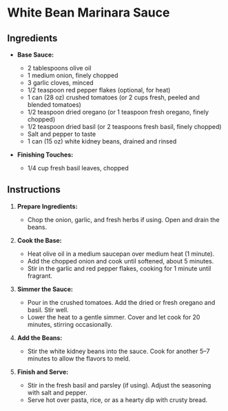# White Bean Marinara Sauce

## Ingredients
- **Base Sauce:**
  - 2 tablespoons olive oil
  - 1 medium onion, finely chopped
  - 3 garlic cloves, minced
  - 1/2 teaspoon red pepper flakes (optional, for heat)
  - 1 can (28 oz) crushed tomatoes (or 2 cups fresh, peeled and blended tomatoes)
  - 1/2 teaspoon dried oregano (or 1 teaspoon fresh oregano, finely chopped)
  - 1/2 teaspoon dried basil (or 2 teaspoons fresh basil, finely chopped)
  - Salt and pepper to taste
  - 1 can (15 oz) white kidney beans, drained and rinsed

- **Finishing Touches:**
  - 1/4 cup fresh basil leaves, chopped

## Instructions
1. **Prepare Ingredients:**
   - Chop the onion, garlic, and fresh herbs if using. Open and drain the beans.

2. **Cook the Base:**
   - Heat olive oil in a medium saucepan over medium heat (1 minute).
   - Add the chopped onion and cook until softened, about 5 minutes.
   - Stir in the garlic and red pepper flakes, cooking for 1 minute until fragrant.

3. **Simmer the Sauce:**
   - Pour in the crushed tomatoes. Add the dried or fresh oregano and basil. Stir well.
   - Lower the heat to a gentle simmer. Cover and let cook for 20 minutes, stirring occasionally.

4. **Add the Beans:**
   - Stir the white kidney beans into the sauce. Cook for another 5–7 minutes to allow the flavors to meld.

5. **Finish and Serve:**
   - Stir in the fresh basil and parsley (if using). Adjust the seasoning with salt and pepper.
   - Serve hot over pasta, rice, or as a hearty dip with crusty bread.
